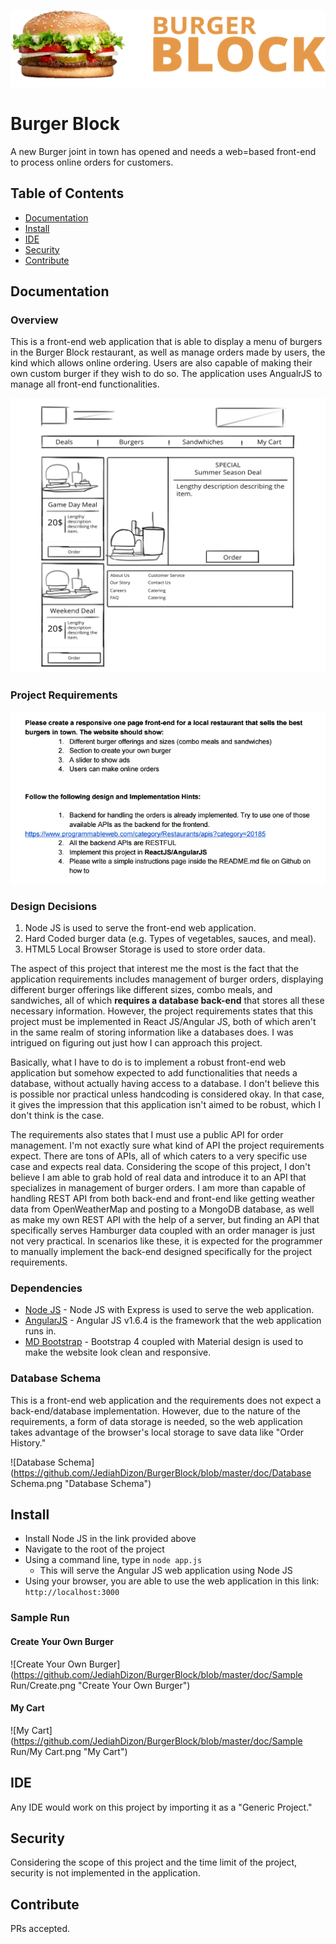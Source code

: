 
![Burger Block](https://github.com/JediahDizon/BurgerBlock/blob/master/doc/Logo.png "Logo")

# Burger Block
A new Burger joint in town has opened and needs a web=based front-end to process online orders for customers.

## Table of Contents
- [Documentation](#documentation)
- [Install](#install)
- [IDE](#ide)
- [Security](#security)
- [Contribute](#contribute)

## Documentation
### Overview
This is a front-end web application that is able to display a menu of burgers in the Burger Block restaurant, as well as
manage orders made by users, the kind which allows online ordering. Users are also capable of making their own custom
burger if they wish to do so. The application uses AngualrJS to manage all front-end functionalities.

![Wireframe](https://github.com/JediahDizon/BurgerBlock/blob/master/doc/Wireframe.png "Wireframe")

### Project Requirements
![Project Requirements](https://github.com/JediahDizon/BurgerBlock/blob/master/doc/Requirements.png "Project Requirements")

### Design Decisions
1. Node JS is used to serve the front-end web application.
2. Hard Coded burger data (e.g. Types of vegetables, sauces, and meal).
3. HTML5 Local Browser Storage is used to store order data.

The aspect of this project that interest me the most is the fact that the application requirements includes 
management of burger orders, displaying different burger offerings like different sizes, combo meals, and sandwiches, 
all of which <b>requires a database back-end</b> that stores all these necessary information. However, the project 
requirements states that this project must be implemented in React JS/Angular JS, both of which aren't in the
same realm of storing information like a databases does. I was intrigued on figuring out just how I can approach this project.

Basically, what I have to do is to implement a robust front-end web application but somehow expected to add functionalities
that needs a database, without actually having access to a database. I don't believe this is possible nor practical unless 
handcoding is considered okay. In that case, it gives the impression that this application isn't aimed to be robust, 
which I don't think is the case.

The requirements also states that I must use a public API for order management. I'm not exactly sure what kind of API 
the project requirements expect. There are tons of APIs, all of which caters to a very specific use case and expects
real data. Considering the scope of this project, I don't believe I am able to grab hold of real data and introduce it to
an API that specializes in management of burger orders. I am more than capable of handling REST API from both back-end 
and front-end like getting weather data from OpenWeatherMap and posting to a MongoDB database, as well as make my own REST API 
with the help of a server, but finding an API that specifically serves Hamburger data coupled with an order manager is just 
not very practical. In scenarios like these, it is expected for the programmer to manually implement the back-end designed 
specifically for the project requirements.

### Dependencies
- [Node JS](https://nodejs.org/en/) - Node JS with Express is used to serve the web application.
- [AngularJS](https://angularjs.org) - Angular JS v1.6.4 is the framework that the web application runs in.
- [MD Bootstrap](https://mdbootstrap.com) - Bootstrap 4 coupled with Material design is used to make the website look clean and responsive.

### Database Schema
This is a front-end web application and the requirements does not expect a back-end/database implementation. However, due to
the nature of the requirements, a form of data storage is needed, so the web application takes advantage of the browser's
local storage to save data like "Order History."

![Database Schema](https://github.com/JediahDizon/BurgerBlock/blob/master/doc/Database Schema.png "Database Schema")

## Install
- Install Node JS in the link provided above
- Navigate to the root of the project
- Using a command line, type in `node app.js`
  - This will serve the Angular JS web application using Node JS
- Using your browser, you are able to use the web application in this link: `http://localhost:3000`

### Sample Run
#### Create Your Own Burger
![Create Your Own Burger](https://github.com/JediahDizon/BurgerBlock/blob/master/doc/Sample Run/Create.png "Create Your Own Burger")

#### My Cart
![My Cart](https://github.com/JediahDizon/BurgerBlock/blob/master/doc/Sample Run/My Cart.png "My Cart")

## IDE
Any IDE would work on this project by importing it as a "Generic Project."

## Security
Considering the scope of this project and the time limit of the project, security is not implemented in the application.

## Contribute
PRs accepted.
